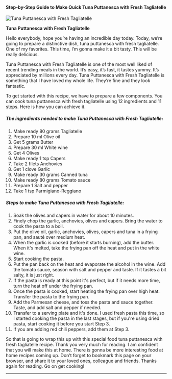             

#### Step-by-Step Guide to Make Quick Tuna Puttanesca with Fresh Tagliatelle

![Tuna Puttanesca with Fresh Tagliatelle](https://img-global.cpcdn.com/recipes/6416513192951808/751x532cq70/tuna-puttanesca-with-fresh-tagliatelle-recipe-main-photo.jpg)

**Tuna Puttanesca with Fresh Tagliatelle**

Hello everybody, hope you’re having an incredible day today. Today, we’re going to prepare a distinctive dish, tuna puttanesca with fresh tagliatelle. One of my favorites. This time, I’m gonna make it a bit tasty. This will be really delicious.

Tuna Puttanesca with Fresh Tagliatelle is one of the most well liked of recent trending meals in the world. It’s easy, it’s fast, it tastes yummy. It’s appreciated by millions every day. Tuna Puttanesca with Fresh Tagliatelle is something that I have loved my whole life. They’re fine and they look fantastic.

To get started with this recipe, we have to prepare a few components. You can cook tuna puttanesca with fresh tagliatelle using 12 ingredients and 11 steps. Here is how you can achieve it.

##### The ingredients needed to make Tuna Puttanesca with Fresh Tagliatelle:

1.  Make ready 80 grams Tagliatelle
2.  Prepare 10 ml Olive oil
3.  Get 5 grams Butter
4.  Prepare 30 ml White wine
5.  Get 4 Olives
6.  Make ready 1 tsp Capers
7.  Take 2 filets Anchovies
8.  Get 1 clove Garlic
9.  Make ready 30 grams Canned tuna
10.  Make ready 80 grams Tomato sauce
11.  Prepare 1 Salt and pepper
12.  Take 1 tsp Parmigiano-Reggiano

##### Steps to make Tuna Puttanesca with Fresh Tagliatelle:

1.  Soak the olives and capers in water for about 10 minutes.
2.  Finely chop the garlic, anchovies, olives and capers. Bring the water to cook the pasta to a boil.
3.  Put the olive oil, garlic, anchovies, olives, capers and tuna in a frying pan, and sauté over medium heat.
4.  When the garlic is cooked (before it starts burning), add the butter. When it's melted, take the frying pan off the heat and put in the white wine.
5.  Start cooking the pasta.
6.  Put the pan back on the heat and evaporate the alcohol in the wine. Add the tomato sauce, season with salt and pepper and taste. If it tastes a bit salty, it is just right.
7.  If the pasta is ready at this point it's perfect, but if it needs more time, turn the heat off under the frying pan.
8.  Once the pasta is cooked, start heating the frying pan over high heat. Transfer the pasta to the frying pan.
9.  Add the Parmesan cheese, and toss the pasta and sauce together. Taste, and add salt and pepper if needed.
10.  Transfer to a serving plate and it's done. I used fresh pasta this time, so I started cooking the pasta in the last stages, but if you're using dried pasta, start cooking it before you start Step 3.
11.  If you are adding red chili peppers, add them at Step 3.

So that is going to wrap this up with this special food tuna puttanesca with fresh tagliatelle recipe. Thank you very much for reading. I am confident that you will make this at home. There is gonna be more interesting food at home recipes coming up. Don’t forget to bookmark this page on your browser, and share it to your loved ones, colleague and friends. Thanks again for reading. Go on get cooking!

* * *